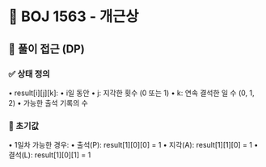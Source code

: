 # 📌 BOJ 1563 - 개근상

## 🧠 풀이 접근 (DP)

### ✅ 상태 정의
•	result[i][j][k]:
•	i일 동안
•	j: 지각한 횟수 (0 또는 1)
•	k: 연속 결석한 일 수 (0, 1, 2)
•	가능한 출석 기록의 수

### 🔢 초기값
•	1일차 가능한 경우:
•	출석(P): result[1][0][0] = 1
•	지각(A): result[1][1][0] = 1
•	결석(L): result[1][0][1] = 1